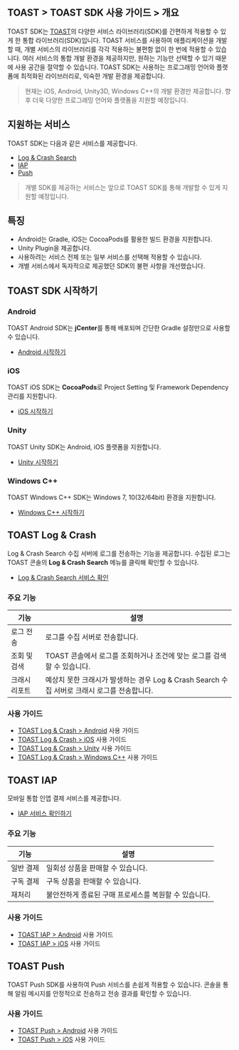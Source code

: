 ## TOAST > TOAST SDK 사용 가이드 > 개요

TOAST SDK는 [TOAST](https://toast.com/)의 다양한 서비스 라이브러리(SDK)를 간편하게 적용할 수 있게 한 통합 라이브러리(SDK)입니다. TOAST 서비스를 사용하여 애플리케이션을 개발할 때, 개별 서비스의 라이브러리를 각각 적용하는 불편함 없이 한 번에 적용할 수 있습니다. 
여러 서비스의 통합 개발 환경을 제공하지만, 원하는 기능만 선택할 수 있기 때문에 사용 공간을 절약할 수 있습니다. TOAST SDK는 사용하는 프로그래밍 언어와 플랫폼에 최적화된 라이브러리로, 익숙한 개발 환경을 제공합니다.

> 현재는 iOS, Android, Unity3D, Windows C++의 개발 환경만 제공합니다. 향후 더욱 다양한 프로그래밍 언어와 플랫폼을 지원할 예정입니다.

## 지원하는 서비스

TOAST SDK는 다음과 같은 서비스를 제공합니다.

- [Log & Crash Search](https://toast.com/service/analytics/log_crash_search)
- [IAP](https://www.toast.com/service/mobile-service/iap)
- [Push](https://www.toast.com/service/notification/push)

> 개별 SDK를 제공하는 서비스는 앞으로 TOAST SDK를 통해 개발할 수 있게 지원할 예정입니다.

## 특징

- Android는 Gradle, iOS는 CocoaPods를 활용한 빌드 환경을 지원합니다.
- Unity Plugin을 제공합니다.
- 사용하려는 서비스 전체 또는 일부 서비스를 선택해 적용할 수 있습니다.
- 개별 서비스에서 독자적으로 제공했던 SDK의 불편 사항을 개선했습니다.

## TOAST SDK 시작하기

### Android

TOAST Android SDK는 **jCenter**를 통해 배포되며 간단한 Gradle 설정만으로 사용할 수 있습니다.

- [Android 시작하기](./getting-started-android)

### iOS

TOAST iOS SDK는 **CocoaPods**로 Project Setting 및 Framework Dependency 관리를 지원합니다.

- [iOS 시작하기](./getting-started-ios)

### Unity

TOAST Unity SDK는 Android, iOS 플랫폼을 지원합니다.

- [Unity 시작하기](./getting-started-unity)

### Windows C++

TOAST Windows C++ SDK는 Windows 7, 10(32/64bit) 환경을 지원합니다.

- [Windows C++ 시작하기](./getting-started-windows)

## TOAST Log & Crash

Log & Crash Search 수집 서버에 로그를 전송하는 기능을 제공합니다. 수집된 로그는 TOAST 콘솔의 **Log & Crash Search** 메뉴를 클릭해 확인할 수 있습니다.

- [Log & Crash Search 서비스 확인](https://toast.com/service/analytics/log_crash_search)

### 주요 기능

| 기능      | 설명                                       |
| ------- | ---------------------------------------- |
| 로그 전송   | 로그를 수집 서버로 전송합니다.                        |
| 조회 및 검색 | TOAST 콘솔에서 로그를 조회하거나 조건에 맞는 로그를 검색할 수 있습니다. |
| 크래시 리포트 | 예상치 못한 크래시가 발생하는 경우 Log & Crash Search 수집 서버로 크래시 로그를 전송합니다. |

### 사용 가이드

- [TOAST Log & Crash > Android](./log-collector-android) 사용 가이드
- [TOAST Log & Crash > iOS](./log-collector-ios) 사용 가이드
- [TOAST Log & Crash > Unity](./log-collector-unity) 사용 가이드
- [TOAST Log & Crash > Windows C++](./log-collector-windows) 사용 가이드

## TOAST IAP

모바일 통합 인앱 결제 서비스를 제공합니다.

- [IAP 서비스 확인하기](https://www.toast.com/service/mobile-service/iap)

### 주요 기능

| 기능 | 설명 |
| -- | -- |
| 일반 결제 | 일회성 상품을 판매할 수 있습니다. |
| 구독 결제 | 구독 상품을 판매할 수 있습니다. |
| 재처리 | 불안전하게 종료된 구매 프로세스를 복원할 수 있습니다. |

### 사용 가이드

- [TOAST IAP > Android](./iap-android) 사용 가이드
- [TOAST IAP > iOS](./iap-ios) 사용 가이드

## TOAST Push

TOAST Push SDK를 사용하여 Push 서비스를 손쉽게 적용할 수 있습니다.
콘솔을 통해 알림 메시지를 안정적으로 전송하고 전송 결과를 확인할 수 있습니다.

### 사용 가이드

- [TOAST Push > Android](./push-android) 사용 가이드
- [TOAST Push > iOS](./push-ios) 사용 가이드